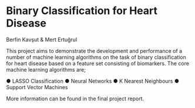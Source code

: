 # Binary Classification for Heart Disease

Berfin Kavşut & Mert Ertuğrul

This project aims to demonstrate the development and performance of a number of machine learning 
algorithms on the task of binary classification for heart disease based on a feature set consisting of 
biomarkers. The core machine learning algorithms are;

● LASSO Classification 
● Neural Networks
● K Nearest Neighbours
● Support Vector Machines

More information can be found in the final project report.


